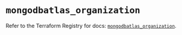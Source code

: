 # `mongodbatlas_organization`

Refer to the Terraform Registry for docs: [`mongodbatlas_organization`](https://registry.terraform.io/providers/mongodb/mongodbatlas/1.39.0/docs/resources/organization).
